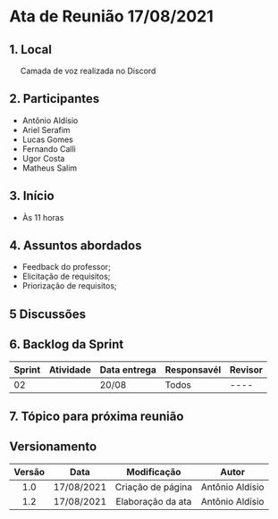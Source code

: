 
# Ata de Reunião 17/08/2021

## 1. Local
<p style="text-indent: 20px; align="justify"> Camada de voz realizada no Discord </p>

## 2. Participantes
- Antônio Aldísio
- Ariel Serafim 
- Lucas Gomes
- Fernando Calli
- Ugor Costa
- Matheus Salim

## 3. Início
- Às 11 horas


## 4. Assuntos abordados
- Feedback do professor;
- Elicitação de requisitos;
- Priorização de requisitos;


## 5 Discussões


## 6. Backlog da Sprint

<center>

| Sprint | Atividade | Data entrega | Responsavél | Revisor |
|--|--|--|--|--|
| 02 | | 20/08 | Todos | ---- |


</center>


## 7. Tópico para próxima reunião


## Versionamento
<center>

| Versão | Data | Modificação | Autor |
|:--:|:--:|:--:|:--:|
| 1.0  | 17/08/2021 | Criação de página | Antônio Aldísio |
| 1.2  | 17/08/2021 | Elaboração da ata | Antônio Aldísio |

</center>